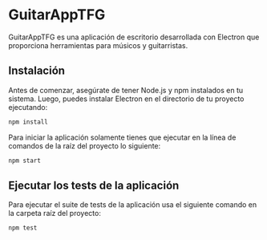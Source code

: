 # GuitarAppTFG

GuitarAppTFG es una aplicación de escritorio desarrollada con Electron que proporciona herramientas para músicos y guitarristas.

## Instalación

Antes de comenzar, asegúrate de tener Node.js y npm instalados en tu sistema. Luego, puedes instalar Electron en el directorio de tu proyecto ejecutando:

```bash
npm install
```
Para iniciar la aplicación solamente tienes que ejecutar en la línea de comandos de la raíz del proyecto lo siguiente:

```bash
npm start
```
## Ejecutar los tests de la aplicación

Para ejecutar el suite de tests de la aplicación usa el siguiente comando en la carpeta raíz del proyecto:
```bash
npm test
```
